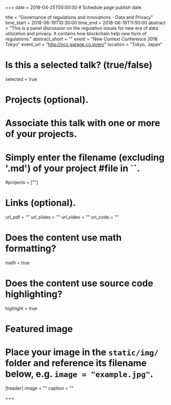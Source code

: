 +++
date = 2018-04-25T00:00:00  # Schedule page publish date.

title = "Governance of regulations and innovations - Data and Privacy"
time_start = 2018-06-19T10:30:00
time_end = 2018-06-19T11:50:00
abstract = "This is a panel discussion on the regulation issues for new era of data utilization and privacy. It contains how blockchain help new form of regulations."
abstract_short = ""
event = "New Context Conference 2018 Tokyo"
event_url = "http://ncc.garage.co.jp/en/"
location = "Tokyo, Japan"

# Is this a selected talk? (true/false)
selected = true

# Projects (optional).
#   Associate this talk with one or more of your projects.
#   Simply enter the filename (excluding '.md') of your project #file in ``.
#projects = [""]

# Links (optional).
url_pdf = ""
url_slides = ""
url_video = ""
url_code = ""

# Does the content use math formatting?
math = true

# Does the content use source code highlighting?
highlight = true

# Featured image
# Place your image in the `static/img/` folder and reference its filename below, e.g. `image = "example.jpg"`.
[header]
image = ""
caption = ""

+++
